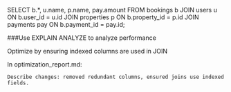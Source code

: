 
SELECT b.*, u.name, p.name, pay.amount
FROM bookings b
JOIN users u ON b.user_id = u.id
JOIN properties p ON b.property_id = p.id
JOIN payments pay ON b.payment_id = pay.id;
 
 ###Use EXPLAIN ANALYZE to analyze performance

Optimize by ensuring indexed columns are used in JOIN

In optimization_report.md:

    Describe changes: removed redundant columns, ensured joins use indexed fields.
